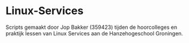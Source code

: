 # Linux-Services

Scripts gemaakt door Jop Bakker (359423) tijden de hoorcolleges en praktijk lessen van Linux Services aan de Hanzehogeschool Groningen.
